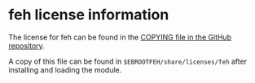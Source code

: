# feh license information

The license for feh can be found in the
[COPYING file in the GitHub repository](https://github.com/derf/feh/blob/master/COPYING).

A copy of this file can be found in
`$EBROOTFEH/share/licenses/feh` after installing and loading the module.
